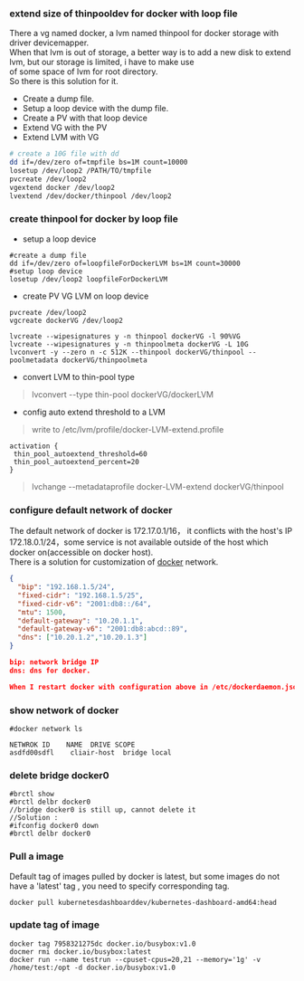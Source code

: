 ### extend size of thinpooldev for docker with loop file

There a vg named docker, a lvm named thinpool for docker storage with driver devicemapper.  
When that lvm is out of storage, a better way is to add a new disk to extend lvm, but our storage is limited, i have to make use   
of  some space of lvm for root directory.  
So there is this solution for it.

- Create a dump file. 
- Setup a loop device with the dump file.
- Create a PV with that loop device 
- Extend VG with the PV
- Extend LVM with VG
```bash
# create a 10G file with dd
dd if=/dev/zero of=tmpfile bs=1M count=10000
losetup /dev/loop2 /PATH/TO/tmpfile
pvcreate /dev/loop2
vgextend docker /dev/loop2
lvextend /dev/docker/thinpool /dev/loop2
```

### create thinpool for docker by loop file

- setup a loop device
```
#create a dump file
dd if=/dev/zero of=loopfileForDockerLVM bs=1M count=30000
#setup loop device 
losetup /dev/loop2 loopfileForDockerLVM
```
- create PV VG LVM on loop device 
```
pvcreate /dev/loop2
vgcreate dockerVG /dev/loop2

lvcreate --wipesignatures y -n thinpool dockerVG -l 90%VG
lvcreate --wipesignatures y -n thinpoolmeta dockerVG -L 10G
lvconvert -y --zero n -c 512K --thinpool dockerVG/thinpool --poolmetadata dockerVG/thinpoolmeta

```
- convert LVM to thin-pool type 

> lvconvert --type thin-pool dockerVG/dockerLVM

- config auto extend threshold to a LVM 

> write to /etc/lvm/profile/docker-LVM-extend.profile
```
activation {
 thin_pool_autoextend_threshold=60
 thin_pool_autoextend_percent=20
}
```
> lvchange --metadataprofile docker-LVM-extend dockerVG/thinpool

### configure default network of docker

The default network of docker is 172.17.0.1/16， it conflicts with the host's IP 172.18.0.1/24，some service is not available outside of the host which docker on(accessible on docker host).  
There is a solution for customization of [docker](https://docs.docker.com/network/bridge/#configure-the-default-bridge-network) network.

```json
{
  "bip": "192.168.1.5/24",
  "fixed-cidr": "192.168.1.5/25",
  "fixed-cidr-v6": "2001:db8::/64",
  "mtu": 1500,
  "default-gateway": "10.20.1.1",
  "default-gateway-v6": "2001:db8:abcd::89",
  "dns": ["10.20.1.2","10.20.1.3"]
}

bip: network bridge IP
dns: dns for docker. 

When I restart docker with configuration above in /etc/dockerdaemon.json, default gateway "10.20.1.1" must belong to the master pool "192.168.1.0/24", error setup default bridge. So i change gateway to 192.168.1.1.
```

### show network of docker
```shell
#docker network ls

NETWROK ID    NAME  DRIVE SCOPE
asdfd00sdfl    cliair-host  bridge local
```

### delete bridge docker0

```shell
#brctl show
#brctl delbr docker0
//bridge docker0 is still up, cannot delete it
//Solution :
#ifconfig docker0 down
#brctl delbr docker0

```

### Pull a image

Default tag of images pulled by docker is latest, but some images do not have a 'latest' tag , you need to specify corresponding tag.

    docker pull kubernetesdashboarddev/kubernetes-dashboard-amd64:head

### update tag of image
```
docker tag 7958321275dc docker.io/busybox:v1.0
docmer rmi docker.io/busybox:latest
docker run --name testrun --cpuset-cpus=20,21 --memory='1g' -v /home/test:/opt -d docker.io/busybox:v1.0 
```

